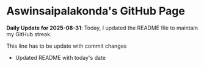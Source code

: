 # Aswinsaipalakonda's GitHub Page

**Daily Update for 2025-08-31**: Today, I updated the README file to maintain my GitHub streak.

This line has to be update with commit changes
 - Updated README with today's date 
